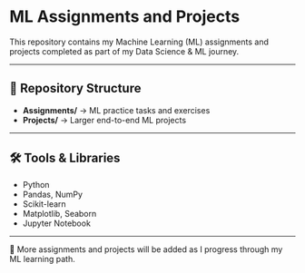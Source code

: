 # ML Assignments and Projects

This repository contains my Machine Learning (ML) assignments and projects completed as part of my Data Science & ML journey.

---

## 📂 Repository Structure
- **Assignments/** → ML practice tasks and exercises  
- **Projects/** → Larger end-to-end ML projects  

---

## 🛠️ Tools & Libraries
- Python  
- Pandas, NumPy  
- Scikit-learn  
- Matplotlib, Seaborn  
- Jupyter Notebook  

---

📌 More assignments and projects will be added as I progress through my ML learning path.
